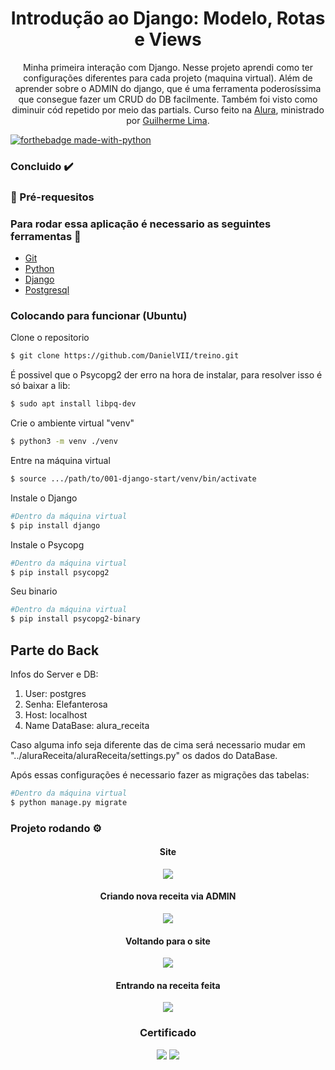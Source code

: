 <h1 align="center">Introdução ao Django: Modelo, Rotas e Views</h1>
<p align="center">
    Minha primeira interação com Django. Nesse projeto aprendi como ter configurações diferentes para cada projeto (maquina virtual). Além de aprender sobre o ADMIN do django, que é uma ferramenta poderosíssima que consegue fazer um CRUD do DB facilmente. Também foi visto como diminuir cód repetido por meio das partials.
    Curso feito na <a href="https://cursos.alura.com.br/">Alura</a>, ministrado por
    <a href="https://www.linkedin.com/in/guilherme-lima-458925178/">Guilherme Lima</a>.
</p>

[![forthebadge made-with-python](http://ForTheBadge.com/images/badges/made-with-python.svg)](https://www.python.org/)

### Concluido :heavy_check_mark:

### :bookmark_tabs: Pré-requesitos

### Para rodar essa aplicação é necessario as seguintes ferramentas :bookmark_tabs:

<ul>
    <li><a href="https://git-scm.com">Git</a></li>
    <li><a href="https://www.python.org/">Python</a></li>
    <li><a href="https://www.djangoproject.com/">Django</a></li>
    <li><a href="https://www.postgresql.org/">Postgresql</a></li>
</ul>

### Colocando para funcionar (Ubuntu)

<P>Clone o repositorio</p>

```bash
$ git clone https://github.com/DanielVII/treino.git
```

<p>É possivel que o Psycopg2 der erro na hora de instalar, para resolver isso é só baixar a lib:</p>

```bash
$ sudo apt install libpq-dev
```

<p>Crie o ambiente virtual "venv"</p>

```bash
$ python3 -m venv ./venv
```

<p>Entre na máquina virtual</p>

```bash
$ source .../path/to/001-django-start/venv/bin/activate
```

<p>Instale o Django</p>

```bash
#Dentro da máquina virtual
$ pip install django
```

<p>Instale o Psycopg</p>

```bash
#Dentro da máquina virtual
$ pip install psycopg2
```

<p>Seu binario</p>

```bash
#Dentro da máquina virtual
$ pip install psycopg2-binary
```

## Parte do Back

<p>Infos do Server e DB:</p>
<ol>
    <li>User: postgres</li>
    <li> Senha: Elefanterosa</li>
    <li>Host: localhost</li>
    <li>Name DataBase: alura_receita</li>
</ol>

<p>Caso alguma info seja diferente das de cima será necessario mudar em "../aluraReceita/aluraReceita/settings.py" os dados do DataBase.</p>

<p>Após essas configurações é necessario fazer as migrações das tabelas:</p>

```bash
#Dentro da máquina virtual
$ python manage.py migrate
```

### Projeto rodando ⚙️

<div align="center">
    <h4 align="center">Site</h4>
    <img src="https://user-images.githubusercontent.com/62727519/163812490-590af5b2-d8ea-41d1-b56a-d2010f79a2f6.png"/>
    <h4 align="center">Criando nova receita via ADMIN</h4>
    <img src="https://user-images.githubusercontent.com/62727519/163812802-9fa2f5ae-04a8-483a-a042-d3b24cc5aa00.png"/>
    <h4 align="center">Voltando para o site</h4>
    <img src="https://user-images.githubusercontent.com/62727519/163812937-3f0f5f3e-9aa2-4cf6-8b51-e78f8dd64992.png"/>
    <h4 align="center">Entrando na receita feita</h4>
    <img src="https://user-images.githubusercontent.com/62727519/163813126-12c869f0-74b6-4586-b7b8-d7b2214c8276.png"/>
<div/>

### Certificado

<img src="https://user-images.githubusercontent.com/62727519/163810857-f59976fa-e1fe-4b9c-a4ed-3dd4f7009de5.png"/>
<img src="https://user-images.githubusercontent.com/62727519/163811126-94ceb8b3-51da-44e0-bfd2-335826ea1d50.png"/>
